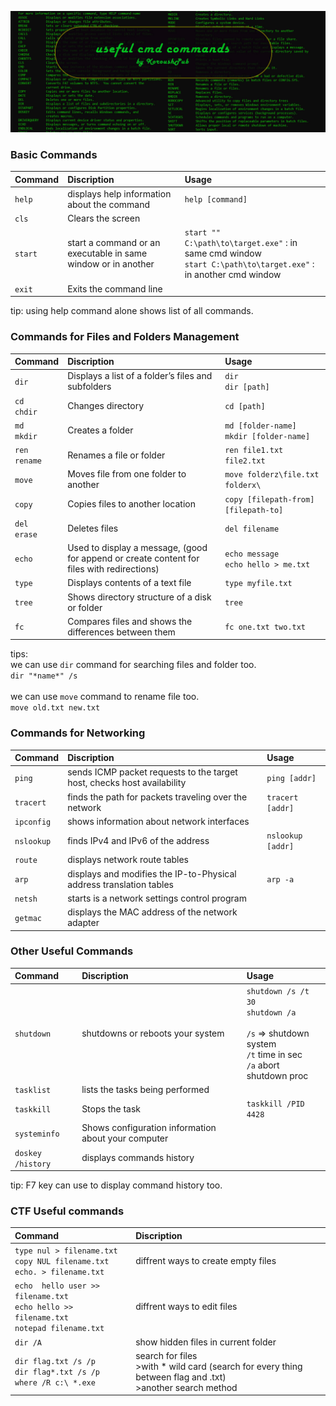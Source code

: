 ![title.jpg](images/title.jpg)


### Basic Commands

| Command     | Discription     | Usage|
| :------------- | :------------- |:---------------|
| `help`      | displays help information about the command       |`help [command]`|
| `cls`     | Clears the screen ||
| `start`      | start a command or an executable in same window or in another   |`start "" C:\path\to\target.exe"` : in same cmd window<br>`start C:\path\to\target.exe"` : in another cmd window|
| `exit`     | Exits the command line ||

tip:
using help command alone shows list of all commands.


### Commands for Files and Folders Management

| Command     | Discription     | Usage|
| :------------- | :------------- |:---------------|
| `dir`      | Displays a list of a folder’s files and subfolders       |`dir`<br>`dir [path]`|
| `cd`<br>`chdir`     | Changes directory       |`cd [path]`|
| `md`<br>`mkdir`      | Creates a folder       |`md [folder-name]`<br>`mkdir [folder-name]`|
| `ren`<br>`rename`      | Renames a file or folder       |`ren file1.txt file2.txt`|
| `move`      |   Moves file from one folder to another    |`move folderz\file.txt folderx\`|
| `copy`      | Copies files to another location       |`copy [filepath-from] [filepath-to]`|
| `del`<br>`erase`     |Deletes files       |`del filename`|
| `echo`      | Used to display a message, (good for append or create content for files with redirections)|`echo message`<br>`echo hello > me.txt`|
| `type`      | Displays contents of a text file        |`type myfile.txt`|
| `tree`      |  Shows directory structure of a disk or folder      |`tree`|
| `fc`      |  Compares files and shows the differences between them      |`fc one.txt two.txt`|


tips:<br>
we can use `dir` command for searching files and folder too.<br>`dir "*name*" /s`<br><br>
we can use `move` command to rename file too.<br>`move old.txt new.txt`


### Commands for Networking

| Command     | Discription     | Usage|
| :------------- | :------------- |:---------------|
| `ping`      | sends ICMP packet requests to the target host, checks host availability       |`ping [addr]`|
| `tracert`     |  finds the path for packets traveling over the network       |`tracert [addr]`|
| `ipconfig`      |   shows information about network interfaces    ||
| `nslookup`      | finds IPv4 and IPv6 of the address       |`nslookup [addr]`|
| `route`      | displays network route tables       ||
| `arp`      | displays and modifies the IP-to-Physical address translation tables       |`arp -a`|
| `netsh`    | starts is a network settings control program      ||
| `getmac`    | displays the MAC address of the network adapter      ||

### Other Useful Commands

| Command     | Discription     | Usage |
| :------------- | :------------- |:---------------|
| `shutdown`      | shutdowns or reboots your system       |`shutdown /s /t 30`<br>`shutdown /a`<br><br>`/s` => shutdown system<br>`/t` time in sec<br>`/a` abort shutdown proc|
| `tasklist`     |  lists the tasks being performed       ||
| `taskkill`      |   Stops the task    |`taskkill /PID 4428`|
| `systeminfo`      |  Shows configuration information about your computer       ||
| `doskey /history`      | displays commands history       ||


tip: F7 key can use to display command history too.

### CTF Useful commands

| Command     | Discription     |
| :------------- | :------------- |
| `type nul > filename.txt`<br>`copy NUL filename.txt`<br>`echo. > filename.txt`     | diffrent ways to create empty files       |
| `echo  hello user >> filename.txt`<br>`echo hello >> filename.txt`<br>`notepad filename.txt`    |  diffrent ways to edit files       |
| `dir /A`      |   show hidden files in current folder    |
| `dir flag.txt /s /p`<br>`dir flag*.txt /s /p`<br>`where /R c:\ *.exe`      | search for files<br>>with * wild card (search for every thing between flag and .txt)<br>>another search method       |
